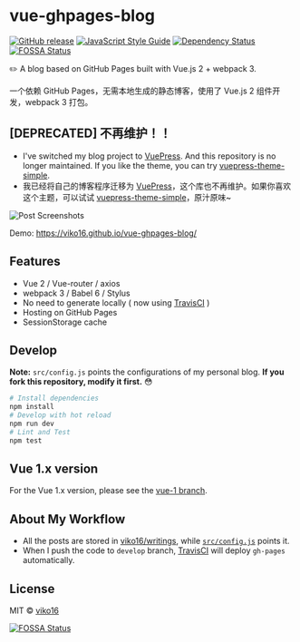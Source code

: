 # vue-ghpages-blog

[![GitHub release][github-release-image]][github-release-url]
[![JavaScript Style Guide][linting-image]][linting-url]
[![Dependency Status][daviddm-image]][daviddm-url]
[![FOSSA Status](https://app.fossa.io/api/projects/git%2Bgithub.com%2Fviko16%2Fvue-ghpages-blog.svg?type=shield)](https://app.fossa.io/projects/git%2Bgithub.com%2Fviko16%2Fvue-ghpages-blog?ref=badge_shield)

✏️ A blog based on GitHub Pages built with Vue.js 2 + webpack 3.

一个依赖 GitHub Pages，无需本地生成的静态博客，使用了 Vue.js 2 组件开发，webpack 3 打包。

## [DEPRECATED] 不再维护！！

- I've switched my blog project to [VuePress](https://vuepress.vuejs.org/). And this repository is no longer maintained. If you like the theme, you can try [vuepress-theme-simple](https://github.com/viko16/vuepress-theme-simple).
- 我已经将自己的博客程序迁移为 [VuePress](https://vuepress.vuejs.org/)，这个库也不再维护。如果你喜欢这个主题，可以试试 [vuepress-theme-simple](https://github.com/viko16/vuepress-theme-simple)，原汁原味~

![Post Screenshots](https://cloud.githubusercontent.com/assets/5064777/19349059/a815395c-9183-11e6-97c3-56514acf0f1d.png)

Demo: https://viko16.github.io/vue-ghpages-blog/

## Features

- Vue 2 / Vue-router / axios
- webpack 3 / Babel 6 / Stylus
- No need to generate locally ( now using [TravisCI](https://travis-ci.org) )
- Hosting on GitHub Pages
- SessionStorage cache

## Develop

**Note:** `src/config.js` points the configurations of my personal blog. **If you fork this repository, modify it first.**  😳

```bash
# Install dependencies
npm install
# Develop with hot reload
npm run dev
# Lint and Test
npm test
```

## Vue 1.x version

For the Vue 1.x version, please see the [vue-1 branch](https://github.com/viko16/vue-ghpages-blog/tree/vue-1). 

## About My Workflow
- All the posts are stored in [viko16/writings](https://github.com/viko16/writings), while [`src/config.js`](src/config.js) points it.
- When I push the code to `develop` branch, [TravisCI](.travis.yml) will deploy `gh-pages` automatically.

## License

MIT © [viko16](https://github.com/viko16)


[gitter-image]: https://badges.gitter.im/viko16/vue-ghpages-blog.svg
[gitter-url]: https://gitter.im/viko16/vue-ghpages-blog?utm_source=badge&utm_medium=badge&utm_campaign=pr-badge&utm_content=badge
[github-release-image]: https://img.shields.io/github/release/viko16/vue-ghpages-blog.svg?style=flat
[github-release-url]: https://github.com/viko16/vue-ghpages-blog/releases/latest
[linting-image]: https://img.shields.io/badge/Linting-eslint--plugin--vue-brightgreen.svg?style=flat
[linting-url]: https://github.com/vuejs/eslint-plugin-vue
[travis-image]: https://img.shields.io/travis/viko16/vue-ghpages-blog/develop.svg
[travis-url]: https://travis-ci.org/viko16/vue-ghpages-blog
[daviddm-image]: https://david-dm.org/viko16/vue-ghpages-blog.svg?theme=shields.io
[daviddm-url]: https://david-dm.org/viko16/vue-ghpages-blog

[![FOSSA Status](https://app.fossa.io/api/projects/git%2Bgithub.com%2Fviko16%2Fvue-ghpages-blog.svg?type=large)](https://app.fossa.io/projects/git%2Bgithub.com%2Fviko16%2Fvue-ghpages-blog?ref=badge_large)